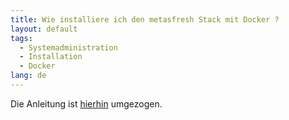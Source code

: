 ```yaml
---
title: Wie installiere ich den metasfresh Stack mit Docker ?
layout: default
tags:
  - Systemadministration
  - Installation
  - Docker
lang: de
---
```


Die Anleitung ist [hierhin](../installation_collection/DE/Wie_installiere_ich_den_metasfresh_Stack_mit_Docker) umgezogen.
